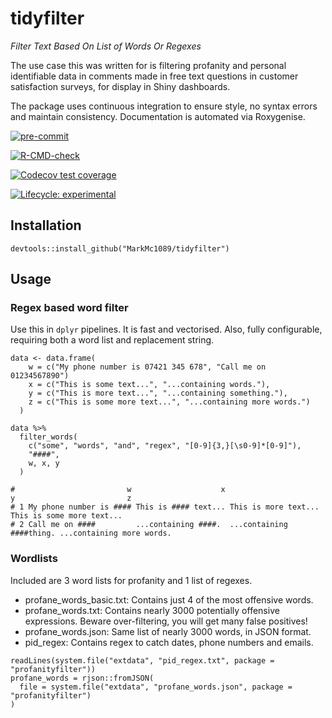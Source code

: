 # tidyfilter
_Filter Text Based On List of Words Or Regexes_


The use case this was written for is filtering profanity and personal identifiable data in comments made in free text questions in customer satisfaction surveys, for display in Shiny dashboards.

The package uses continuous integration to ensure style, no syntax errors and maintain consistency. Documentation is automated via Roxygenise.

<!-- badges: start -->
[![pre-commit](https://img.shields.io/badge/pre--commit-enabled-brightgreen?logo=pre-commit&logoColor=white)](https://github.com/pre-commit/pre-commit)

[![R-CMD-check](https://github.com/MarkMc1089/profanityfilter/actions/workflows/check-standard.yaml/badge.svg)](https://github.com/MarkMc1089/profanityfilter/actions/workflows/check-standard.yaml)

[![Codecov test coverage](https://codecov.io/gh/MarkMc1089/profanityfilter/branch/master/graph/badge.svg)](https://codecov.io/gh/MarkMc1089/profanityfilter?branch=master)

[![Lifecycle: experimental](https://img.shields.io/badge/lifecycle-experimental-orange.svg)](https://lifecycle.r-lib.org/articles/stages.html#experimental)
<!-- badges: end -->

## Installation

```
devtools::install_github("MarkMc1089/tidyfilter")
```

## Usage

### Regex based word filter

Use this in `dplyr` pipelines. It is fast and vectorised. Also, fully configurable, requiring both a word list and replacement string.

```
data <- data.frame(
    w = c("My phone number is 07421 345 678", "Call me on 01234567890")
    x = c("This is some text...", "...containing words."),
    y = c("This is more text...", "...containing something."),
    z = c("This is some more text...", "...containing more words.")
  )

data %>%
  filter_words(
    c("some", "words", "and", "regex", "[0-9]{3,}[\s0-9]*[0-9]"),
    "####",
    w, x, y
  )

#                         w                    x                        y                         z
# 1 My phone number is #### This is #### text... This is more text...     This is some more text...
# 2 Call me on ####         ...containing ####.  ...containing ####thing. ...containing more words.
```
### Wordlists
Included are 3 word lists for profanity and 1 list of regexes.

- profane_words_basic.txt: Contains just 4 of the most offensive words.
- profane_words.txt: Contains nearly 3000 potentially offensive expressions. Beware over-filtering, you will get many false positives!
- profane_words.json: Same list of nearly 3000 words, in JSON format.
- pid_regex: Contains regex to catch dates, phone numbers and emails.

```
readLines(system.file("extdata", "pid_regex.txt", package = "profanityfilter"))
profane_words = rjson::fromJSON(
  file = system.file("extdata", "profane_words.json", package = "profanityfilter")
)
```
